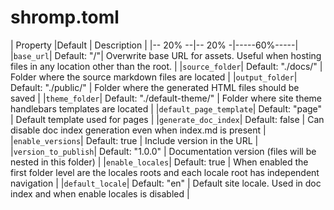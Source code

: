 # shromp.toml


| Property |Default | Description |
|-- 20%  --|-- 20% -|-----60%-----|
|`base_url`| Default: "/"| Overwrite base URL for assets. Useful when hosting files in any location other than the root. |
|`source_folder`| Default: "./docs/" | Folder where the source markdown files are located |
|`output_folder`| Default: "./public/" | Folder where the generated HTML files should be saved |
|`theme_folder`| Default: "./default-theme/" | Folder where site theme handlebars templates are located |
|`default_page_template`| Default: "page" | Default template used for pages |
|`generate_doc_index`| Default: false | Can disable doc index generation even when index.md is present |
|`enable_versions`| Default: true | Include version in the URL |
|`version_to_publish`| Default: "1.0.0" | Documentation version (files will be nested in this folder) |
|`enable_locales`| Default: true | When enabled the first folder level are the locales roots and each locale root has independent navigation |
|`default_locale`| Default: "en" | Default site locale. Used in doc index and when enable locales is disabled |

